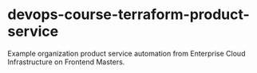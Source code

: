 # devops-course-terraform-product-service
Example organization product service automation from Enterprise Cloud Infrastructure on Frontend Masters.
